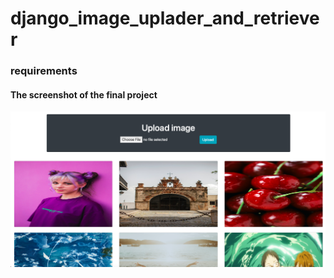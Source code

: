 # django_image_uplader_and_retriever
### requirements 


#### The screenshot of the final project
![final screenshot](/ss.png)